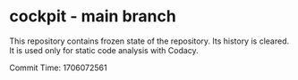 # cockpit - main branch

This repository contains frozen state of the repository.
Its history is cleared. It is used only for static code
analysis with Codacy.

Commit Time: 1706072561